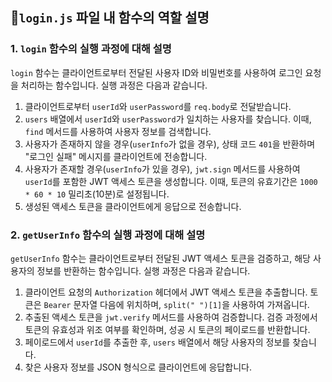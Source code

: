 ## 📍`login.js` 파일 내 함수의 역할 설명

### 1. `login` 함수의 실행 과정에 대해 설명

`login` 함수는 클라이언트로부터 전달된 사용자 ID와 비밀번호를 사용하여 로그인 요청을 처리하는 함수입니다. 실행 과정은 다음과 같습니다.

1. 클라이언트로부터 `userId`와 `userPassword`를 `req.body`로 전달받습니다.
2. `users` 배열에서 `userId`와 `userPassword`가 일치하는 사용자를 찾습니다. 이때, `find` 메서드를 사용하여 사용자 정보를 검색합니다.
3. 사용자가 존재하지 않을 경우(`userInfo`가 없을 경우), 상태 코드 `401`을 반환하며 "로그인 실패" 메시지를 클라이언트에 전송합니다.
4. 사용자가 존재할 경우(`userInfo`가 있을 경우), `jwt.sign` 메서드를 사용하여 `userId`를 포함한 JWT 액세스 토큰을 생성합니다. 이때, 토큰의 유효기간은 `1000 * 60 * 10` 밀리초(10분)로 설정됩니다.
5. 생성된 액세스 토큰을 클라이언트에게 응답으로 전송합니다.

### 2. `getUserInfo` 함수의 실행 과정에 대해 설명

`getUserInfo` 함수는 클라이언트로부터 전달된 JWT 액세스 토큰을 검증하고, 해당 사용자의 정보를 반환하는 함수입니다. 실행 과정은 다음과 같습니다.

1. 클라이언트 요청의 `Authorization` 헤더에서 JWT 액세스 토큰을 추출합니다. 토큰은 `Bearer` 문자열 다음에 위치하며, `split(" ")[1]`을 사용하여 가져옵니다.
2. 추출된 액세스 토큰을 `jwt.verify` 메서드를 사용하여 검증합니다. 검증 과정에서 토큰의 유효성과 위조 여부를 확인하며, 성공 시 토큰의 페이로드를 반환합니다.
3. 페이로드에서 `userId`를 추출한 후, `users` 배열에서 해당 사용자의 정보를 찾습니다.
4. 찾은 사용자 정보를 JSON 형식으로 클라이언트에 응답합니다.
